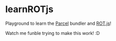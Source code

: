 # learnROTjs

Playground to learn the [Parcel](https://parceljs.org/) bundler and [ROT.js](https://ondras.github.io/rot.js)!

Watch me funble trying to make this work! :D
